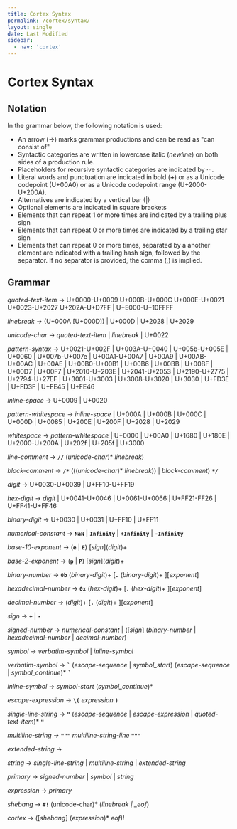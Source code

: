 ```yaml
---
title: Cortex Syntax
permalink: /cortex/syntax/
layout: single
date: Last Modified
sidebar:
  - nav: 'cortex'
---
```


<script type='module'>
    import {renderMathInDocument} from '//unpkg.com/mathlive/dist/mathlive.min.mjs';
    renderMathInDocument({ 
      renderAccessibleContent: false,
      TeX: { 
        delimiters: {
          inline: [['\\(', '\\)']],
          display: [ ['$$', '$$'], ['\\[', '\\]']],
        },
        processEnvironments : false 
      },
      asciiMath: null,
    });
</script>

# Cortex Syntax

## Notation

In the grammar below, the following notation is used:

- An arrow (→) marks grammar productions and can be read as "can consist of"
- Syntactic categories are written in lowercase italic (_newline_) on both sides
  of a production rule.
- Placeholders for recursive syntactic categories are indicated by _···_.
- Literal words and punctuation are indicated in bold (**+**) or as a Unicode
  codepoint (U+00A0) or as a Unicode codepoint range (U+2000-U+200A).
- Alternatives are indicated by a vertical bar (|)
- Optional elements are indicated in square brackets
- Elements that can repeat 1 or more times are indicated by a trailing plus sign
- Elements that can repeat 0 or more times are indicated by a trailing star sign
- Elements that can repeat 0 or more times, separated by a another element are
  indicated with a trailing hash sign, followed by the separator. If no
  separator is provided, the comma (,) is implied.

## Grammar

_quoted-text-item_ → U+0000-U+0009 U+000B-U+000C U+000E-U+0021 U+0023-U+2027
U+202A-U+D7FF | U+E000-U+10FFFF

_linebreak_ → (U+000A \[U+000D\]) | U+000D | U+2028 | U+2029

_unicode-char_ → _quoted-text-item_ | _linebreak_ | U+0022

_pattern-syntax_ → U+0021-U+002F | U+003A-U+0040 | U+005b-U+005E | U+0060 |
U+007b-U+007e | U+00A1-U+00A7 | U+00A9 | U+00AB-U+00AC | U+00AE | U+00B0-U+00B1
| U+00B6 | U+00BB | U+00BF | U+00D7 | U+00F7 | U+2010-U+203E | U+2041-U+2053 |
U+2190-U+2775 | U+2794-U+27EF | U+3001-U+3003 | U+3008-U+3020 | U+3030 | U+FD3E
| U+FD3F | U+FE45 | U+FE46

_inline-space_ → U+0009 | U+0020

_pattern-whitespace_ → _inline-space_ | U+000A | U+000B | U+000C | U+000D |
U+0085 | U+200E | U+200F | U+2028 | U+2029

_whitespace_ → _pattern-whitespace_ | U+0000 | U+00A0 | U+1680 | U+180E |
U+2000-U+200A | U+202f | U+205f | U+3000

_line-comment_ → **`//`** (_unicode-char_)\* _linebreak_)

_block-comment_ → **`/*`** (((_unicode-char_)\* _linebreak_)) | _block-comment_)
**`*/`**

_digit_ → U+0030-U+0039 | U+FF10-U+FF19

_hex-digit_ → _digit_ | U+0041-U+0046 | U+0061-U+0066 | U+FF21-FF26 |
U+FF41-U+FF46

_binary-digit_ → U+0030 | U+0031 | U+FF10 | U+FF11

_numerical-constant_ → **`NaN`** | **`Infinity`** | **`+Infinity`** |
**`-Infinity`**

_base-10-exponent_ → (**`e`** | **`E`**) \[_sign_\](_digit_)+

_base-2-exponent_ → (**`p`** | **`P`**) \[_sign_\](_digit_)+

_binary-number_ → **`0b`** (_binary-digit_)+ \[**`.`** (_binary-digit_)+
\]\[_exponent_\]

_hexadecimal-number_ → **`0x`** (_hex-digit_)+ \[**`.`** (_hex-digit_)+
\]\[_exponent_\]

_decimal-number_ → (_digit_)+ \[**`.`** (_digit_)+ \]\[_exponent_\]

_sign_ → **`+`** | **`-`**

_signed-number_ → _numerical-constant_ | (\[_sign_\] (_binary-number_ |
_hexadecimal-number_ | _decimal-number_)

_symbol_ → _verbatim-symbol_ | _inline-symbol_

_verbatim-symbol_ → **`` ` ``** (_escape-sequence_ | _symbol_start_)
(_escape-sequence_ | _symbol_continue_)\* **`` ` ``**

_inline-symbol_ → _symbol-start_ (_symbol_continue_)\*

_escape-expression_ → **`\(`** _expression_ **`)`**

_single-line-string_ → **`"`** (_escape-sequence_ | _escape-expression_ |
_quoted-text-item_)\* **`"`**

_multiline-string_ → **`"""`** _multiline-string-line_ **`"""`**

_extended-string_ →

_string_ → _single-line-string_ | _multiline-string_ | _extended-string_

_primary_ → _signed-number_ | _symbol_ | _string_

_expression_ → _primary_

_shebang_ → **`#!`** (unicode-char)\* (_linebreak | \_eof_)

_cortex_ → (\[_shebang_\] (_expression_)\* _eof_)!
